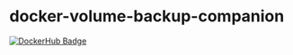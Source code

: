 # docker-volume-backup-companion

[![DockerHub Badge](http://dockeri.co/image/futurice/docker-volume-backup-companion)](https://hub.docker.com/r/futurice/docker-volume-backup-companion/)
